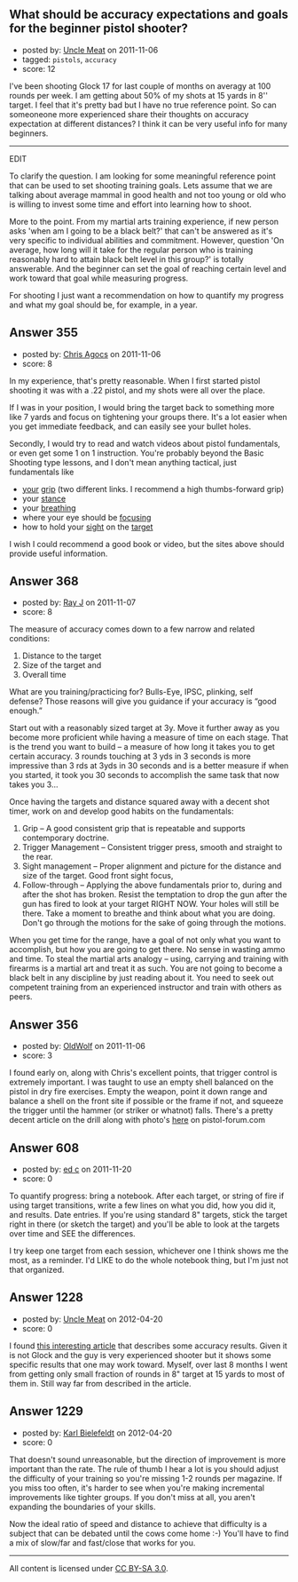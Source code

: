 ## What should be accuracy expectations and goals for the beginner pistol shooter?

- posted by: [Uncle Meat](https://stackexchange.com/users/-1/49-uncle-meat) on 2011-11-06
- tagged: `pistols`, `accuracy`
- score: 12

I've been shooting Glock 17 for last couple of months on averagy at 100 rounds per week. I am getting about 50% of my shots at 15 yards in 8'' target. I feel that it's pretty bad but I have no true reference point. So can someoneone more experienced share their thoughts on accuracy expectation at different distances? I think it can be very useful info for many beginners. 

-------
EDIT

To clarify the question. I am looking for some meaningful reference point that can be used to set shooting training goals. Lets assume that we are talking about average mammal in good health and not too young or old who is willing to invest some time and effort into learning how to shoot.

More to the point. From my martial arts training experience, if new person asks 'when am I going to be a black belt?' that can't be answered as it's very specific to individual abilities and commitment. However, question 'On average, how long will it take for the regular person who is training reasonably hard to attain black belt level in this group?' is totally answerable. And the beginner can set the goal of reaching certain level and work toward that goal while measuring progress.

For shooting I just want a recommendation on how to quantify my progress and what my goal should be, for example, in a year.  


## Answer 355

- posted by: [Chris Agocs](https://stackexchange.com/users/-1/12-chris-agocs) on 2011-11-06
- score: 8

<p>In my experience, that's pretty reasonable. When I first started pistol shooting it was with a .22 pistol, and my shots were all over the place.</p>

<p>If I was in your position, I would bring the target back to something more like 7 yards and focus on tightening your groups there. It's a lot easier when you get immediate feedback, and can easily see your bullet holes.</p>

<p>Secondly, I would try to read and watch videos about pistol fundamentals, or even get some 1 on 1 instruction. You're probably beyond the Basic Shooting type lessons, and I don't mean anything tactical, just fundamentals like </p>

<ul>
<li><a href="http://corneredcat.com/Grip/" rel="nofollow">your</a> <a href="http://cheaperthandirt.com/blog/?p=3977" rel="nofollow">grip</a> (two different links. I recommend a high thumbs-forward grip)</li>
<li>your <a href="http://corneredcat.com/Stance/" rel="nofollow">stance</a></li>
<li>your <a href="http://www.alpharubicon.com/leo/shootbrass.html" rel="nofollow">breathing</a></li>
<li>where your eye should be <a href="http://corneredcat.com/Sight_Alignment/" rel="nofollow">focusing</a></li>
<li>how to hold your <a href="http://corneredcat.com/Sight_Alignment/" rel="nofollow">sight</a> on the <a href="http://www.odcmp.org/0907/USAMU_SightPicture.asp" rel="nofollow">target</a></li>
</ul>

<p>I wish I could recommend a good book or video, but the sites above should provide useful information.</p>



## Answer 368

- posted by: [Ray J](https://stackexchange.com/users/-1/166-ray-j) on 2011-11-07
- score: 8

The measure of accuracy comes down to a few narrow and related conditions:

 1. Distance to the target 
 2. Size of the target and 
 3. Overall time

What are you training/practicing for?  Bulls-Eye, IPSC, plinking, self defense?  Those reasons will give you guidance if your accuracy is “good enough.”

Start out with a reasonably sized target at 3y.  Move it further away as you become more proficient while having a measure of time on each stage.  That is the trend you want to build – a measure of how long it takes you to get certain accuracy.  3 rounds touching at 3 yds in 3 seconds is more impressive than 3 rds at 3yds in 30 seconds and is a better measure if when you started, it took you 30 seconds to accomplish the same task that now takes you 3...  

Once having the targets and distance squared away with a decent shot timer, work on and develop good habits on the fundamentals:

 1. Grip – A good consistent grip that is repeatable and supports contemporary doctrine.
 2. Trigger Management – Consistent trigger press, smooth and straight to the rear.
 3. Sight management – Proper alignment and picture for the distance and size of the
target.  Good front sight focus,
 4. Follow-through – Applying the above fundamentals prior to, during and after the shot has broken.  Resist the temptation to drop the gun after the gun has fired to look at your target RIGHT NOW.  Your holes will still be there.  Take a moment to breathe and think about what you are doing.  Don't go through the motions for the sake of going through the motions.

When you get time for the range, have a goal of not only what you want to accomplish, but how you are going to get there.  No sense in wasting ammo and time.  To steal the martial arts analogy – using, carrying and training with firearms is a martial art and treat it as such.  You are not going to become a black belt in any discipline by just reading about it.  You need to seek out competent training from an experienced instructor and train with others as peers.


## Answer 356

- posted by: [OldWolf](https://stackexchange.com/users/-1/111-oldwolf) on 2011-11-06
- score: 3

I found early on, along with Chris's excellent points, that trigger control is extremely important. I was taught to use an empty shell balanced on the pistol in dry fire exercises. Empty the weapon, point it down range and balance a shell on the front site if possible or the frame if not, and squeeze the trigger until the hammer (or striker or whatnot) falls. There's a pretty decent article on the drill along with photo's [here](http://pistol-forum.com/showthread.php?42-Handgun-Accuracy-Fundamentals-Trigger-Control) on pistol-forum.com  


## Answer 608

- posted by: [ed c](https://stackexchange.com/users/-1/261-ed-c) on 2011-11-20
- score: 0

To quantify progress: bring a notebook.  After each target, or string of fire if using target transitions, write a few lines on what you did, how you did it, and results.  Date entries.  If you're using standard 8" targets, stick the target right in there (or sketch the target) and you'll be able to look at the targets over time and SEE the differences.

I try keep one target from each session, whichever one I think shows me the most, as a reminder.  I'd LIKE to do the whole notebook thing, but I'm just not that organized.


## Answer 1228

- posted by: [Uncle Meat](https://stackexchange.com/users/-1/49-uncle-meat) on 2012-04-20
- score: 0

<p>I found <a href="http://www.chuckhawks.com/self_defense_pistol.htm" rel="nofollow">this interesting article</a> that describes some accuracy results.
Given it is not Glock and the guy is very experienced shooter but it shows some specific results that one may work toward. Myself, over last 8 months I went from getting only small fraction of rounds in 8" target at 15 yards to most of them in. Still way far from described in the article.</p>



## Answer 1229

- posted by: [Karl Bielefeldt](https://stackexchange.com/users/-1/288-karl-bielefeldt) on 2012-04-20
- score: 0

That doesn't sound unreasonable, but the direction of improvement is more important than the rate.  The rule of thumb I hear a lot is you should adjust the difficulty of your training so you're missing 1-2 rounds per magazine.  If you miss too often, it's harder to see when you're making incremental improvements like tighter groups.  If you don't miss at all, you aren't expanding the boundaries of your skills.

Now the ideal ratio of speed and distance to achieve that difficulty is a subject that can be debated until the cows come home :-)  You'll have to find a mix of slow/far and fast/close that works for you.



---

All content is licensed under [CC BY-SA 3.0](https://creativecommons.org/licenses/by-sa/3.0/).
